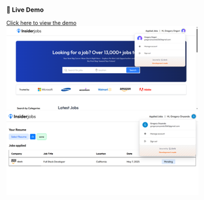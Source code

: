 ### 🔗 Live Demo  
[Click here to view the demo](https://insider-jobs-client-lac.vercel.app/)
![Project Screenshot](https://github.com/101withgregory/insiderJobs/blob/main/screenshots/Job-Porta-home.png)
![Project Screenshot](https://github.com/101withgregory/insiderJobs/blob/main/screenshots/Job-Portal-appl.png)


